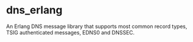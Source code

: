 # dns\_erlang

An Erlang DNS message library that supports most common record types, TSIG authenticated messages, EDNS0 and DNSSEC.
